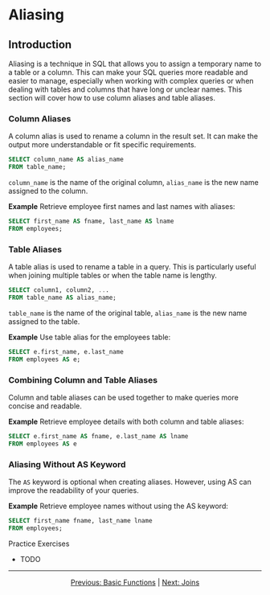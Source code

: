 # Aliasing

## Introduction
Aliasing is a technique in SQL that allows you to assign a temporary name to a table or a column. This can make your SQL queries more readable and easier to manage, especially when working with complex queries or when dealing with tables and columns that have long or unclear names. This section will cover how to use column aliases and table aliases.

### Column Aliases
A column alias is used to rename a column in the result set. It can make the output more understandable or fit specific requirements.

```sql
SELECT column_name AS alias_name
FROM table_name;
```

`column_name` is the name of the original column, `alias_name` is the new name assigned to the column.

**Example**
Retrieve employee first names and last names with aliases:

```sql
SELECT first_name AS fname, last_name AS lname
FROM employees;
```

### Table Aliases
A table alias is used to rename a table in a query. This is particularly useful when joining multiple tables or when the table name is lengthy.

```sql
SELECT column1, column2, ...
FROM table_name AS alias_name;
```
`table_name` is the name of the original table, `alias_name` is the new name assigned to the table.

**Example**
Use table alias for the employees table:

```sql
SELECT e.first_name, e.last_name
FROM employees AS e;
```

### Combining Column and Table Aliases
Column and table aliases can be used together to make queries more concise and readable.

**Example**
Retrieve employee details with both column and table aliases:

```sql
SELECT e.first_name AS fname, e.last_name AS lname
FROM employees AS e
```

### Aliasing Without AS Keyword
The `AS` keyword is optional when creating aliases. However, using AS can improve the readability of your queries.

**Example**
Retrieve employee names without using the AS keyword:

```sql
SELECT first_name fname, last_name lname
FROM employees;
```

Practice Exercises
* TODO


---

<p align="center">
    <a href="https://github.com/Tom-Fynes/sql-101/blob/main/Docs/Grade_2/Basic_functions.md">Previous: Basic Functions</a>
    |
    <a href="https://github.com/Tom-Fynes/sql-101/blob/main/Docs/Grade_2/joins.md">Next: Joins</a>
</p>

